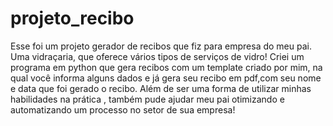 # projeto_recibo
 Esse foi um projeto gerador de recibos que fiz para empresa do meu pai. Uma vidraçaria, que oferece vários tipos de serviços de vidro!
Criei um programa em python que gera recibos com um template criado por mim, na qual você informa alguns dados e já gera seu recibo em pdf,com seu nome e data que foi gerado o recibo.
Além de ser uma forma de utilizar minhas habilidades na prática , também pude ajudar meu pai otimizando e automatizando um processo no setor de sua empresa!
